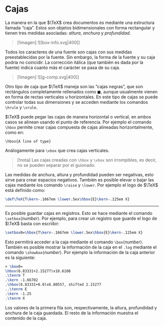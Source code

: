 # Cajas
La manera en la que $\TeX$ crea documentos es mediante una estructura llamada “caja”. Estos son objetos bidimensionales con forma rectangular y tienen tres medidas asociadas: *altura*, *anchura* y *profundidad*.

>[!imagen]
> ![[box-info.svg|400]]

Todos los caracteres de una fuente son cajas con sus medidas preestablecidas por la fuente. Sin embargo, la forma de la fuente y su caja podría no coincidir. La corrección itálica (que también es dada por la fuente) indica cuanto más el carácter se pasa de su caja.
>[!imagen]
> ![[g-comp.svg|400]]

Otro tipo de caja que $\TeX$ maneja son las “cajas negras”, que son rectángulos completamente rellenados como $\blacksquare$, aunque usualmente vienen en forma de rectas verticales u horizontales. En este tipo de cajas se puede controlar todas sus dimensiones y se acceden mediante los comandos `\hrule` y `\vrule`.

$\TeX$ puede pegar las cajas de manera horizontal o vertical, en ambos casos se alinean usando el punto de referencia. Por ejemplo el comando `\hbox` permite crear cajas compuesta de cajas alineadas horizontalmente, como en:
```
\hbox{A line of type}
```
Análogamente para `\vbox` que crea cajas verticales.

>[!nota]
>Las cajas creadas con `\hbox` y `\vbox` son irrompibles, es decir, no se pueden separar por el guionado.

Las medidas de anchura, altura y profundidad pueden ser negativas, esto sirve para crear espacios negativos. También es posible elevar o bajar las cajas mediante los comando `\raise` y `\lower`. Por ejemplo el logo de $\TeX$ está definido como:
```tex
\def\TeX{T\kern-.1667em \lower.5ex\hbox{E}\kern-.125em X}
```

---
Es posible guardar cajas en registros. Esto se hace mediante el comando `\setbox`⟨_number_⟩. Por ejemplo, para crear un registro que guarde el logo de $\TeX$ basta con escriibir:
```tex
\setbox0=\hbox{T\kern-.1667em \lower.5ex\hbox{E}\kern-.125em X}
```
Esto permitirá acceder a la caja mediante el comando `\box`⟨_number_⟩. También es posible mostrar la información de la caja en el `.log` mediante el comando `\showbox`⟨_number_⟩. Por ejemplo la información de la caja anterior es la siguiente:
```tex
> \box0=
\hbox(6.83331+2.15277)x18.6108
.\tenrm T
.\kern -1.66702
.\hbox(6.83331+0.0)x6.80557, shifted 2.15277
..\tenrm E
.\kern -1.25
.\tenrm X
```
Los valores de la primera fila son, respectivamente, la altura, profundidad y anchura de la caja guardada. El resto de la información muestra el contenido de la caja.